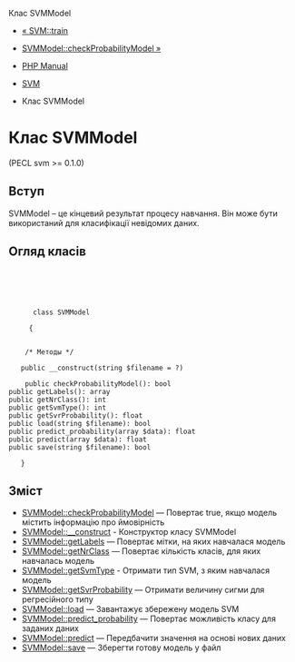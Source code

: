 Клас SVMModel

-   [« SVM::train](svm.train.html)
    
-   [SVMModel::checkProbabilityModel »](svmmodel.checkprobabilitymodel.html)
    
-   [PHP Manual](index.html)
    
-   [SVM](book.svm.html)
    
-   Клас SVMModel
    

# Клас SVMModel

(PECL svm >= 0.1.0)

## Вступ

SVMModel – це кінцевий результат процесу навчання. Він може бути використаний для класифікації невідомих даних.

## Огляд класів

```classsynopsis


    
    
     
      class SVMModel
     
     {
    

    /* Методы */
    
   public __construct(string $filename = ?)

    public checkProbabilityModel(): bool
public getLabels(): array
public getNrClass(): int
public getSvmType(): int
public getSvrProbability(): float
public load(string $filename): bool
public predict_probability(array $data): float
public predict(array $data): float
public save(string $filename): bool

   }
```

## Зміст

-   [SVMModel::checkProbabilityModel](svmmodel.checkprobabilitymodel.html) — Повертає true, якщо модель містить інформацію про ймовірність
-   [SVMModel::\_\_construct](svmmodel.construct.html) - Конструктор класу SVMModel
-   [SVMModel::getLabels](svmmodel.getlabels.html) — Повертає мітки, на яких навчалася модель
-   [SVMModel::getNrClass](svmmodel.getnrclass.html) — Повертає кількість класів, для яких навчалась модель
-   [SVMModel::getSvmType](svmmodel.getsvmtype.html) - Отримати тип SVM, з яким навчалася модель
-   [SVMModel::getSvrProbability](svmmodel.getsvrprobability.html) — Отримати величину сигми для регресійного типу
-   [SVMModel::load](svmmodel.load.html) — Завантажує збережену модель SVM
-   [SVMModel::predict\_probability](svmmodel.predict-probability.html) — Повертає можливість класу для заданих даних
-   [SVMModel::predict](svmmodel.predict.html) — Передбачити значення на основі нових даних
-   [SVMModel::save](svmmodel.save.html) — Зберегти готову модель у файл